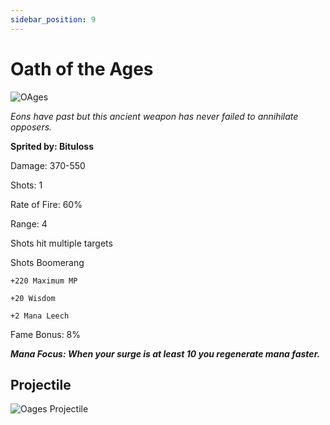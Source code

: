 ```yaml
---
sidebar_position: 9
---
```


# Oath of the Ages

![OAges](https://vwiki.valorserver.com/api/item/picture/oath%20of%20the%20ages)

<i>Eons have past but this ancient weapon has never failed to annihilate opposers.</i>

**Sprited by: Bituloss**

Damage: 370-550

Shots: 1

Rate of Fire: 60%

Range: 4

Shots hit multiple targets

Shots Boomerang

    +220 Maximum MP
    
    +20 Wisdom
    
    +2 Mana Leech

Fame Bonus: 8%

***Mana Focus: When your surge is at least 10 you regenerate mana faster.***

## Projectile

![Oages Projectile](https://cdn.discordapp.com/attachments/948363241631916122/954066232611582052/oathoftheages.gif)
